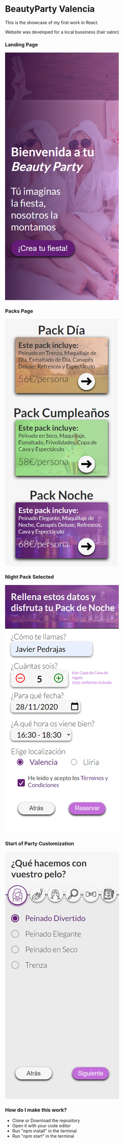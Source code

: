 # BeautyParty Valencia

This is the showcase of my first work in React.

Website was developed for a local bussiness (hair salon)

### Landing Page
![Image of Landing Page](showcase_images/Main.PNG)

### Packs Page
![Image of Packs Page](showcase_images/Packs.PNG)

### Night Pack Selected
![Image of Night Pack](showcase_images/PackNight.PNG)

### Start of Party Customization
![Image of Party Customization](showcase_images/Customization.PNG)

### How do I make this work?
* Clone or Download the repository
* Open it with your code editor
* Run "npm install" in the terminal
* Run "npm start" in the terminal